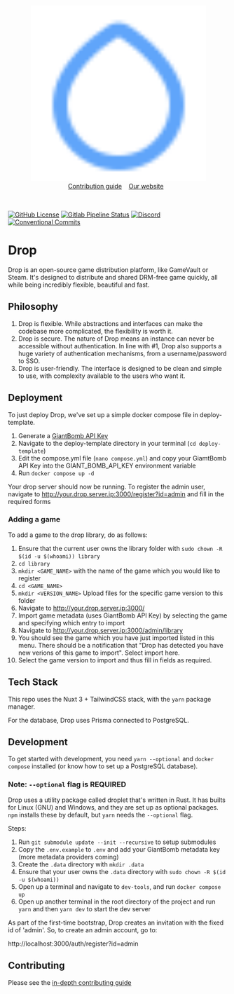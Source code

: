 <div align="center">
<img src="https://raw.githubusercontent.com/Drop-OSS/media-sources/refs/heads/main/drop.svg" width="400rem"/>
</div>
<div align="center">
	<a href="CONTRIBUTING.md">Contribution guide</a>&nbsp;&nbsp;&nbsp;
	<a href="https://deepcore.dev">Our website</a>&nbsp;&nbsp;&nbsp;
</div>
<br>
<br>

[![GitHub License](https://img.shields.io/github/license/Drop-OSS/drop-app)](LICENSE)
[![Gitlab Pipeline Status](https://img.shields.io/gitlab/pipeline-status/drop-oss%2Fdrop?gitlab_url=https%3A%2F%2Flab.deepcore.dev)](https://lab.deepcore.dev/drop-oss/drop/-/pipelines)
[![Discord](https://img.shields.io/discord/1291622805124812871?label=discord)](https://discord.gg/ACq4qZp4a9)
[![Conventional Commits](https://img.shields.io/badge/Conventional%20Commits-1.0.0-%23FE5196?logo=conventionalcommits&logoColor=white)](https://conventionalcommits.org)

# Drop

Drop is an open-source game distribution platform, like GameVault or Steam. It's designed to distribute and shared DRM-free game quickly, all while being incredibly flexible, beautiful and fast.

## Philosophy

1. Drop is flexible. While abstractions and interfaces can make the codebase more complicated, the flexibility is worth it.
2. Drop is secure. The nature of Drop means an instance can never be accessible without authentication. In line with #1, Drop also supports a huge variety of authentication mechanisms, from a username/password to SSO.
3. Drop is user-friendly. The interface is designed to be clean and simple to use, with complexity available to the users who want it.

## Deployment

To just deploy Drop, we've set up a simple docker compose file in deploy-template.

1. Generate a [GiantBomb API Key](https://www.giantbomb.com/api/)
2. Navigate to the deploy-template directory in your terminal (`cd deploy-template`)
3. Edit the compose.yml file (`nano compose.yml`) and copy your GiamtBomb API Key into the GIANT_BOMB_API_KEY environment variable
4. Run `docker compose up -d`

Your drop server should now be running. To register the admin user, navigate to http://your.drop.server.ip:3000/register?id=admin
and fill in the required forms

### Adding a game

To add a game to the drop library, do as follows:

1. Ensure that the current user owns the library folder with `sudo chown -R $(id -u $(whoami)) library`
2. `cd library`
3. `mkdir <GAME_NAME>` with the name of the game which you would like to register
4. `cd <GAME_NAME>`
5. `mkdir <VERSION_NAME>` Upload files for the specific game version to this folder
6. Navigate to http://your.drop.server.ip:3000/
7. Import game metadata (uses GiantBomb API Key) by selecting the game and specifying which entry to import
8. Navigate to http://your.drop.server.ip:3000/admin/library
9. You should see the game which you have just imported listed in this menu. There should be a notification that "Drop has detected you have new verions of this game to import". Select import here.
10. Select the game version to import and thus fill in fields as required.

## Tech Stack

This repo uses the Nuxt 3 + TailwindCSS stack, with the `yarn` package manager.

For the database, Drop uses Prisma connected to PostgreSQL.

## Development

To get started with development, you need `yarn --optional` and `docker compose` installed (or know how to set up a PostgreSQL database).

### Note: `--optional` flag is **REQUIRED**

Drop uses a utility package called droplet that's written in Rust. It has builts for Linux (GNU) and Windows, and they are set up as optional packages. `npm` installs these by default, but `yarn` needs the `--optional` flag.

Steps:

1. Run `git submodule update --init --recursive` to setup submodules
1. Copy the `.env.example` to `.env` and add your GiantBomb metadata key (more metadata providers coming)
1. Create the `.data` directory with `mkdir .data`
1. Ensure that your user owns the `.data` directory with `sudo chown -R $(id -u $(whoami))`
1. Open up a terminal and navigate to `dev-tools`, and run `docker compose up`
1. Open up another terminal in the root directory of the project and run `yarn` and then `yarn dev` to start the dev server

As part of the first-time bootstrap, Drop creates an invitation with the fixed id of 'admin'. So, to create an admin account, go to:

http://localhost:3000/auth/register?id=admin

## Contributing

Please see the [in-depth contributing guide](CONTRIBUTING.md)
